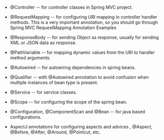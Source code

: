 -   \@Controller -- for controller classes in Spring MVC project.

-   \@RequestMapping -- for configuring URI mapping in controller
handler methods. This is a very important annotation, so you should
go through Spring MVC RequestMapping Annotation Examples

-   \@ResponseBody -- for sending Object as response, usually for
sending XML or JSON data as response.

-   \@PathVariable -- for mapping dynamic values from the URI to handler
method arguments.

-   \@Autowired -- for autowiring dependencies in spring beans.

-   \@Qualifier -- with \@Autowired annotation to avoid confusion when
multiple instances of bean type is present.

-   \@Service -- for service classes.

-   \@Scope -- for configuring the scope of the spring bean.

-   \@Configuration, \@ComponentScan and \@Bean -- for java based
configurations.

-   AspectJ annotations for configuring aspects and advices , \@Aspect,
\@Before, \@After, \@Around, \@Pointcut, etc.
